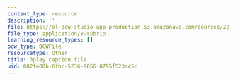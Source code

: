 ```yaml
---
content_type: resource
description: ''
file: https://ol-ocw-studio-app-production.s3.amazonaws.com/courses/22-01-introduction-to-nuclear-engineering-and-ionizing-radiation-fall-2016/082fe08b6fbc523690568795f523d45c_9uqKU5ZDwfM.vtt
file_type: application/x-subrip
learning_resource_types: []
ocw_type: OCWFile
resourcetype: Other
title: 3play caption file
uid: 082fe08b-6fbc-5236-9056-8795f523d45c
---
```

